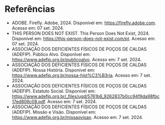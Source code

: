# Referências

- ADOBE. Firefly. Adobe, 2024. Disponível em: https://firefly.adobe.com. Acesso em: 07 set. 2024.
- THIS PERSON DOES NOT EXIST. This Person Does Not Exist, 2024. Disponível em: https://this-person-does-not-exist.com/pt. Acesso em: 07 set. 2024.
- ASSOCIAÇÃO DOS DEFICIENTES FÍSICOS DE POÇOS DE CALDAS (ADEFIP). Público Alvo. Disponível em: https://www.adefip.org.br/publicoalvo. Acesso em: 7 set. 2024.
- ASSOCIAÇÃO DOS DEFICIENTES FÍSICOS DE POÇOS DE CALDAS (ADEFIP). Nossa História. Disponível em: https://www.adefip.org.br/nossa-hist%C3%B3ria. Acesso em: 7 set. 2024.
- ASSOCIAÇÃO DOS DEFICIENTES FÍSICOS DE POÇOS DE CALDAS (ADEFIP). Estatuto Social. Disponível em: https://www.adefip.org.br/_files/ugd/5761b6_9262837b0cc94f9da98fbc17ed806c08.pdf. Acesso em: 7 set. 2024.
- ASSOCIAÇÃO DOS DEFICIENTES FÍSICOS DE POÇOS DE CALDAS (ADEFIP). Missão e Visão. Disponível em: https://www.adefip.org.br/missaovisao. Acesso em: 7 set. 2024.
